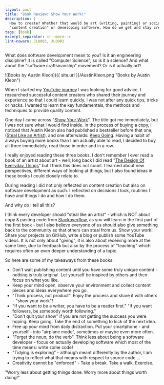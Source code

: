 ```yaml
---
layout: post
title: "Book Review: Show Your Work!"
description: |
  How to create? Whether that would be art (writing, painting) or social media 
  "content creation" or developing software. How do we get and stay creative?
tags: [book]
excerpt_separator: <!--more-->
lint-nowarn: JL0003, JL0002
---
```


What does software development mean to you?
Is it an engineering discipline? It is called "Computer Science", so is it a science?
And what about the "software craftsmanship" movement? Or is it actually art?

![Books by Austin Kleon]({{ site.url }}/AustinKleon.png "Books by Austin Kleon")

<!--more-->

When I started my [YouTube journey](https://www.youtube.com/c/AboutCleanCode) I was looking for good advice.
I researched successful content creators who shared their journey and experience so that I could learn quickly.
I was not after any quick tips, tricks or hacks. I wanted to learn the key fundamentals, the methods and techniques
to provide quality content.

One day I came across "[Show Your Work](https://www.amazon.com/-/de/dp/076117897X/ref=sr_1_1?keywords=show+your+work&qid=1674985018&sprefix=show+your+%2Caps%2C297&sr=8-1)". The title got me immediately, but I was not sure what I would find inside.
In the process of buying a copy, I noticed that Austin Kleon also had published a bestseller before that one,
([Steal Like an Artist](https://www.amazon.com/-/de/dp/0761169253/ref=sr_1_1?keywords=steal+like+an+artist&qid=1674984988&sprefix=steal+like+%2Caps%2C218&sr=8-1)), and one afterwards: [Keep Going](https://www.amazon.com/-/de/dp/1523506644/ref=sr_1_1?keywords=keep+going+austin+kleon&qid=1674985036&sprefix=keep+going%2Caps%2C235&sr=8-1).
Having a habit of always buying more books than I am actually able to read, I decided to buy all three immediately, read
those in order and in a row.

I really enjoyed reading these three books. I don't remember I ever read a book of an artist about art - well,
long back I did read "[The Design Of Everyday Things](https://www.amazon.com/-/de/dp/0465050654/ref=sr_1_1?__mk_de_DE=%C3%85M%C3%85%C5%BD%C3%95%C3%91&crid=L7GONLNND0MV&keywords=everyday+things&qid=1674995318&sprefix=everyday+thing%2Caps%2C208&sr=8-1)" but I think this does not count.
I learned about new perspectives, different ways of looking at things, but I also found ideas in these 
books I could closely relate to.

During reading I did not only reflected on content creation but also on software development as such.
I reflected on decisions I took, routines I have and things I do and how I do them.

And why do I tell all this?

I think every developer should "steal like an artist" - which is NOT about copy & pasting code from 
[Stackoverflow](https://stackoverflow.com/), as you will learn in the first part of the first book - 
but I also believe everyone of us should also give something back to the community so that others can steal from us.
Show your work! Share your projects on GitHub, write a blog or publish some YouTube videos.
It is not only about "giving", it is also about receiving more at the same time, due to feedback but 
also by the process of "teaching" which requires often an even deeper understanding of a topic.

So here are some of my takeaways from these books:

- Don't wait publishing content until you have some truly unique content - nothing is truly original.
  Let yourself be inspired by others and then focus on what you like.
- Keep your mind open, observe your environment and collect content pieces and ideas everywhere you go.
- "Think process, not product". Enjoy the process and share it with others - "show your work"!
- "If you want to be a writer, you have to be a reader first."
  "If you want followers, be somebody worth following."
- "Don't quit your show" if you are not getting the success you were hoping. Keep going. Take the end of
  something to kick of the next idea.
- Free up your mind from daily distraction. Put your smartphone - and yourself - into "airplane mode", 
  sometimes or maybe even more often.
- "Forget the noun, do the verb". Think less about being a software developer - focus on actually developing
  software which most of the time means: write some code!
- "Tidying is exploring" - although meant differently by the author, I am trying to reflect what that
  means with respect to source code ...
- Creativity cannot be "enforced" - Take a break. Take a walk. Exercise.

"Worry less about getting things done. Worry more about things worth doing!"

